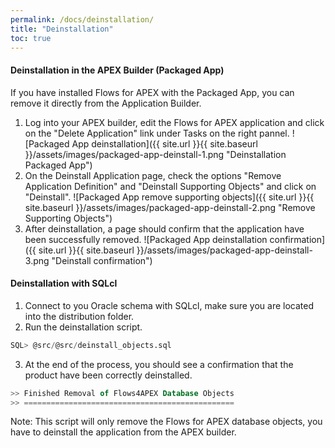 ```yaml
---
permalink: /docs/deinstallation/
title: "Deinstallation"
toc: true
---
```

#### Deinstallation in the APEX Builder (Packaged App)
If you have installed Flows for APEX with the Packaged App, you can remove it directly from the Application Builder.

1. Log into your APEX builder, edit the Flows for APEX application and click on the "Delete Application" link under Tasks on the right pannel.
![Packaged App deinstallation]({{ site.url }}{{ site.baseurl }}/assets/images/packaged-app-deinstall-1.png "Deinstallation Packaged App")
2. On the Deinstall Application page, check the options "Remove Application Definition" and "Deinstall Supporting Objects" and click on "Deinstall".
![Packaged App remove supporting objects]({{ site.url }}{{ site.baseurl }}/assets/images/packaged-app-deinstall-2.png "Remove Supporting Objects")
3. After deinstallation, a page should confirm that the application have been successfully removed.
![Packaged App deinstallation confirmation]({{ site.url }}{{ site.baseurl }}/assets/images/packaged-app-deinstall-3.png "Deinstall confirmation")

#### Deinstallation with SQLcl
1. Connect to you Oracle schema with SQLcl, make sure you are located into the distribution folder.
2. Run the deinstallation script.
```sql
SQL> @src/@src/deinstall_objects.sql
```
3. At the end of the process, you should see a confirmation that the product have been correctly deinstalled.
```sql
>> Finished Removal of Flows4APEX Database Objects
>> ===============================================
```

Note: This script will only remove the Flows for APEX database objects, you have to deinstall the application from the APEX builder. 

